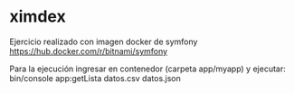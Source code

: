 # ximdex

Ejercicio realizado con imagen docker de symfony https://hub.docker.com/r/bitnami/symfony

Para la ejecución ingresar en contenedor (carpeta app/myapp) y ejecutar: bin/console app:getLista datos.csv datos.json
